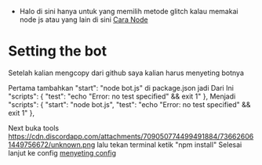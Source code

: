 * Halo di sini hanya untuk yang memilih metode glitch kalau memakai node js atau yang lain di sini [Cara Node](https://github.com/MoonLGH/ServerChatIND/blob/master/Bot%20Tutorial/CaraNode.md)

# Setting the bot

Setelah kalian mengcopy dari github saya kalian harus menyeting botnya

Pertama tambahkan "start": "node bot.js" di package.json jadi 
Dari Ini
  "scripts": {
    "test": "echo \"Error: no test specified\" && exit 1"
  },
  Menjadi
  "scripts": {
    "start": "node bot.js",
    "test": "echo \"Error: no test specified\" && exit 1"
  },

Next buka tools https://cdn.discordapp.com/attachments/709050774499491884/736626061449756672/unknown.png
lalu tekan terminal ketik "npm install" 
Selesai lanjut ke config [menyeting config](https://github.com/MoonLGH/ServerChatIND/blob/master/Bot%20Tutorial/menyeting%20config.md)
